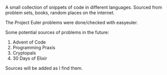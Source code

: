 
A small collection of snippets of code in different languages. Sourced from
problem sets, books, random places on the internet. 

The Project Euler problems were done/checked with easyeuler.

Some potential sources of problems in the future:

1. Advent of Code
2. Programming Praxis
3. Cryptopals
4. 30 Days of Elixir

Sources will be added as I find them.
